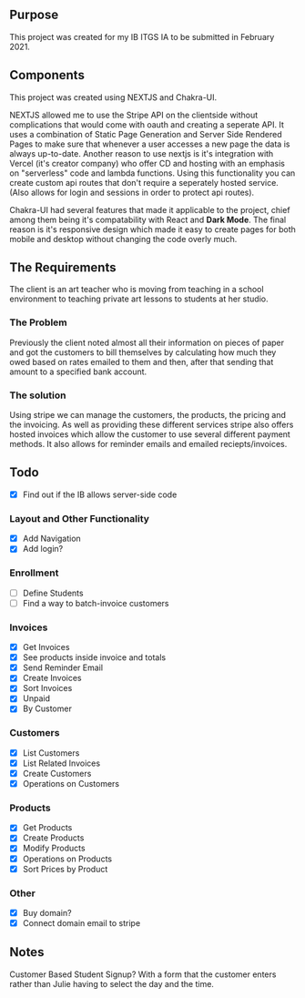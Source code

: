 ## Purpose

This project was created for my IB ITGS IA to be submitted in February 2021.


## Components

This project was created using NEXTJS and Chakra-UI.

NEXTJS allowed me to use the Stripe API on the clientside without complications that would come with oauth and creating a seperate API. It uses a combination of Static Page Generation and Server Side Rendered Pages to make sure that whenever a user accesses a new page the data is always up-to-date. 
Another reason to use nextjs is it's integration with Vercel (it's creator company) who offer CD and hosting with an emphasis on "serverless" code and lambda functions. Using this functionality you can create custom api routes that don't require a seperately hosted service. (Also allows for login and sessions in order to protect api routes).

Chakra-UI had several features that made it applicable to the project, chief among them being it's compatability with React and **Dark Mode**. The final reason is it's responsive design which made it easy to create pages for both mobile and desktop without changing the code overly much. 

## The Requirements

The client is an art teacher who is moving from teaching in a school environment to teaching private art lessons to students at her studio. 

### The Problem

Previously the client noted almost all their information on pieces of paper and got the customers to bill themselves by calculating how much they owed based on rates emailed to them and then, after that sending that amount to a specified bank account.

### The solution

Using stripe we can manage the customers, the products, the pricing and the invoicing. As well as providing these different services stripe also offers hosted invoices which allow the customer to use several different payment methods. It also allows for reminder emails and emailed reciepts/invoices.

## Todo

- [x] Find out if the IB allows server-side code

### Layout and Other Functionality

- [x] Add Navigation
- [x] Add login?

### Enrollment

- [ ] Define Students
- [ ] Find a way to batch-invoice customers

### Invoices

- [x] Get Invoices
- [x] See products inside invoice and totals
- [x] Send Reminder Email
- [x] Create Invoices
- [x] Sort Invoices
- [x] Unpaid
- [x] By Customer

### Customers

- [x] List Customers
- [x] List Related Invoices
- [x] Create Customers
- [x] Operations on Customers

### Products

- [x] Get Products
- [x] Create Products
- [x] Modify Products
- [x] Operations on Products
- [x] Sort Prices by Product

### Other

- [x] Buy domain?
- [x] Connect domain email to stripe

## Notes

Customer Based Student Signup?
With a form that the customer enters rather than Julie having to select the day and the time.